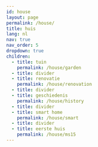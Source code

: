 ```yaml
---
id: house
layout: page
permalink: /house/
title: huis
lang: nl
nav: true
nav_order: 5
dropdown: true
children:
  - title: tuin
    permalink: /house/garden
  - title: divider
  - title: renovatie
    permalink: /house/renovation
  - title: divider
  - title: geschiedenis
    permalink: /house/history
  - title: divider
  - title: smart home
    permalink: /house/smart
  - title: divider
  - title: eerste huis
    permalink: /house/ms15
---
```

